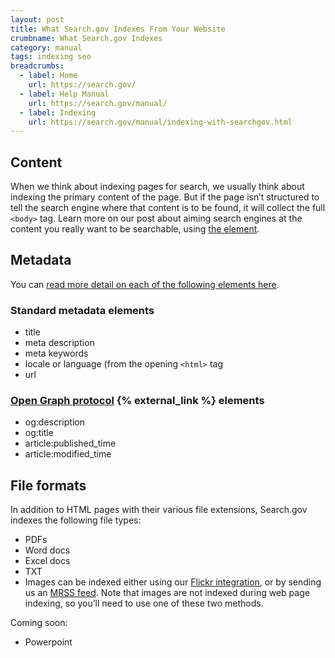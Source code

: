 ```yaml
---
layout: post
title: What Search.gov Indexes From Your Website
crumbname: What Search.gov Indexes
category: manual
tags: indexing seo
breadcrumbs:
  - label: Home
    url: https://search.gov/
  - label: Help Manual
    url: https://search.gov/manual/
  - label: Indexing
    url: https://search.gov/manual/indexing-with-searchgov.html
---
```


## Content

When we think about indexing pages for search, we usually think about indexing the primary content of the page. But if the page isn’t structured to tell the search engine where that content is to be found, it will collect the full `<body>` tag. Learn more on our post about aiming search engines at the content you really want to be searchable, using [the </main> element](https://search.gov/manual/how-search-engines-index-content-better-discoverability.html#main-element).

## Metadata

You can [read more detail on each of the following elements here](https://search.gov/blog/metadata.html).

### Standard metadata elements

* title
* meta description
* meta keywords
* locale or language (from the opening `<html>` tag
* url

### [Open Graph protocol](http://ogp.me/) {% external_link %} elements

* og:description
* og:title
* article:published_time
* article:modified_time

## File formats

In addition to HTML pages with their various file extensions, Search.gov indexes the following file types:

* PDFs
* Word docs
* Excel docs
* TXT
* Images can be indexed either using our [Flickr integration](https://search.gov/manual/flickr.html), or by sending us an [MRSS feed](https://search.gov/manual/rss.html). Note that images are not indexed during web page indexing, so you’ll need to use one of these two methods. 

Coming soon:
* Powerpoint

